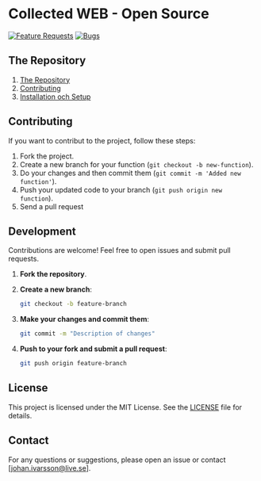 # Collected WEB - Open Source

[![Feature Requests](https://img.shields.io/github/issues/Wickedviruz/CollectedWEB/feature-request.svg)](https://github.com/Wickedviruz/CollectedWEB/issues?q=is%3Aopen+is%3Aissue+label%3Afeature-request)
[![Bugs](https://img.shields.io/github/issues/Wickedviruz/CollectedWEB/bug.svg)](https://github.com/Wickedviruz/CollectedWEB/issues?q=is%3Aopen+is%3Aissue+label%3Abug)


## The Repository
1. [The Repository](#The-Repository)
2. [Contributing](#Contributing)
3. [Installation och Setup](#installation-and-Setup)

## Contributing
If you want to contribut to the project, follow these steps:
1. Fork the project.
2. Create a new branch for your function (`git checkout -b new-function`).
3. Do your changes and then commit them (`git commit -m 'Added new function'`).
4. Push your updated code to your branch (`git push origin new function`).
5. Send a pull request

## **Development**

Contributions are welcome! Feel free to open issues and submit pull requests.

1. **Fork the repository**.
2. **Create a new branch**:
    ```sh
    git checkout -b feature-branch
    ```

3. **Make your changes and commit them**:
    ```sh
    git commit -m "Description of changes"
    ```

4. **Push to your fork and submit a pull request**:
    ```sh
    git push origin feature-branch
    ```

## **License**

This project is licensed under the MIT License. See the [LICENSE](LICENSE) file for details.

## **Contact**

For any questions or suggestions, please open an issue or contact [johan.ivarsson@live.se].

